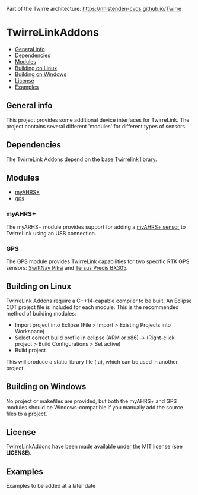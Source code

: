 Part of the Twirre architecture: <https://nhlstenden-cvds.github.io/Twirre>

# TwirreLinkAddons

* [General info](#general-info)
* [Dependencies](#dependencies)
* [Modules](#modules)
* [Building on Linux](#building-on-linux)
* [Building on Windows](#building-on-windows)
* [License](#license)
* [Examples](#examples)


## General info
This project provides some additional device interfaces for TwirreLink. The project contains several different 'modules' for different types of sensors.


## Dependencies
The TwirreLink Addons depend on the base [Twirrelink library][twirrelink-prj]. 


## Modules

* [myAHRS+](#myahrs)
* [gps](#gps)

### myAHRS+
The myARHS+ module provides support for adding a [myAHRS+ sensor][myahrs] to TwirreLink using an USB connection.

### GPS
The GPS module provides TwirreLink capabilities for two specific RTK GPS sensors: [SwiftNav Piksi][piksi] and [Tersus Precis BX305][precis].


## Building on Linux
TwirreLink Addons require a C++14-capable compiler to be built. An Eclipse CDT project file is included for each module. This is the recommended method of building modules:

* Import project into Eclipse (File > Import > Existing Projects into Workspace)
* Select correct build profile in eclipse (ARM or x86) -> (Right-click project > Build Configurations > Set active)
* Build project

This will produce a static library file (.a), which can be used in another project.


## Building on Windows
No project or makefiles are provided, but both the myAHRS+ and GPS modules should be Windows-compatible if you manually add the source files to a project.


## License
TwirreLinkAddons have been made available under the MIT license (see **LICENSE**).


## Examples
Examples to be added at a later date



[twirrelink-prj]: https://github.com/NHLStenden-CVDS/TwirreLink
[myahrs]: https://github.com/withrobot/myAHRS_plus
[piksi]: https://www.kickstarter.com/projects/swiftnav/piksi-the-rtk-gps-receiver
[precis]: https://www.tersus-gnss.com/product/bx305-oem-board

